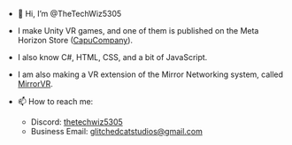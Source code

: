 - 👋 Hi, I’m @TheTechWiz5305
- I make Unity VR games, and one of them is published on the Meta Horizon Store ([CapuCompany](https://capucompanyvr.com)).

- I also know C#, HTML, CSS, and a bit of JavaScript.
- I am also making a VR extension of the Mirror Networking system, called [MirrorVR](https://github.com/Glitched-Cat-Studios/MirrorVR).

- 📫 How to reach me:
  - Discord: [thetechwiz5305](https://discord.com/users/796829200962814023)
  - Business Email: [glitchedcatstudios@gmail.com](mailto:glitchedcatstudios@gmail.com)
<!---
TheTechWiz5305/TheTechWiz5305 is a ✨ special ✨ repository because its `README.md` (this file) appears on your GitHub profile.
You can click the Preview link to take a look at your changes.
--->
